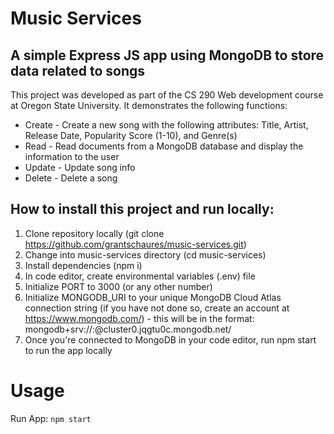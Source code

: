 # Music Services

## A simple Express JS app using MongoDB to store data related to songs

This project was developed as part of the CS 290 Web development course at Oregon State University. It demonstrates the following functions:
* Create - Create a new song with the following attributes: Title, Artist, Release Date, Popularity Score (1-10), and Genre(s)
* Read - Read documents from a MongoDB database and display the information to the user
* Update - Update song info
* Delete - Delete a song

## How to install this project and run locally:
1) Clone repository locally (git clone https://github.com/grantschaures/music-services.git)
2) Change into music-services directory (cd music-services)
3) Install dependencies (npm i)
4) In code editor, create environmental variables (.env) file
5) Initialize PORT to 3000 (or any other number)
6) Initialize MONGODB_URI to your unique MongoDB Cloud Atlas connection string (if you have not done so, create an account at https://www.mongodb.com/) - this will be in the format: mongodb+srv://<your username>:<your password>@cluster0.jqgtu0c.mongodb.net/
7) Once you're connected to MongoDB in your code editor, run npm start to run the app locally

# Usage
Run App: 
```npm start```
